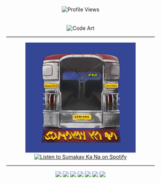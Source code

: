 <div align="center">

<h1 style="color: transparent;">
  God’s design, my code.
</h1>

<!-- Profile Views -->

![Profile Views](https://komarev.com/ghpvc/?username=YourGitHubUsername&color=green)

<!-- Cool image or codeart under "God's design, my code" -->
<img src="https://your-cool-image-or-codeart-url.png" alt="Code Art" width="300" style="margin-top: 20px;">

<hr style="border: 1px solid #eaeaea; width: 80%;">

<!-- Display the cover art for Sumakay Ka Na and make it clickable -->
<a href="https://open.spotify.com/artist/1XUjTPGaD0a6GllY8F7gY2" target="_blank">
  <img src="./coverart.png" alt="Sumakay Ka Na Cover Art" width="300">
</a>
<br>
<a href="https://open.spotify.com/artist/1XUjTPGaD0a6GllY8F7gY2" target="_blank">
  <img src="https://img.shields.io/badge/Listen%20on-Spotify-green?style=for-the-badge&logo=spotify" alt="Listen to Sumakay Ka Na on Spotify">
</a>

<hr style="border: 1px solid #eaeaea; width: 80%;">

<!-- Additional Sections -->
<img src="https://img.shields.io/badge/-JavaScript-black?style=for-the-badge&logo=javascript">
<img src="https://img.shields.io/badge/-React-black?style=for-the-badge&logo=react">
<img src="https://img.shields.io/badge/-React%20Native-black?style=for-the-badge&logo=react">
<img src="https://img.shields.io/badge/-Tamagui-black?style=for-the-badge&logo=tamagui">
<img src="https://img.shields.io/badge/-Node.js-black?style=for-the-badge&logo=node.js">
<img src="https://img.shields.io/badge/-MongoDB-black?style=for-the-badge&logo=mongodb">
<img src="https://img.shields.io/badge/-Python%20Flask-black?style=for-the-badge&logo=python">

</div>
